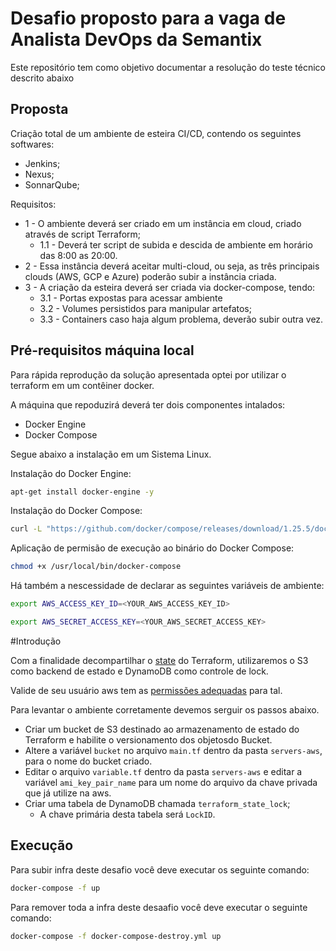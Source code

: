 # Desafio proposto para a vaga de Analista DevOps da Semantix

Este repositório tem como objetivo documentar a resolução do teste técnico descrito abaixo

## Proposta

Criação total de um ambiente de esteira CI/CD, contendo os seguintes softwares:

* Jenkins;
* Nexus;
* SonnarQube;

Requisitos:

* 1 - O ambiente deverá ser criado em um instância em cloud, criado através de script Terraform;
  * 1.1 - Deverá ter script de subida e descida de ambiente em horário das 8:00 as 20:00.
* 2  - Essa instância deverá aceitar multi-cloud, ou seja, as três principais clouds (AWS, GCP e Azure) poderão subir a instância criada.
* 3  - A criação da esteira deverá ser criada via docker-compose, tendo:
  * 3.1 - Portas expostas para acessar ambiente
  * 3.2 - Volumes persistidos para manipular artefatos;
  * 3.3 - Containers caso haja algum problema, deverão subir outra vez.

## Pré-requisitos máquina local

Para rápida reprodução da solução apresentada optei por utilizar o terraform em um contêiner docker.

A máquina que repoduzirá deverá ter dois componentes intalados:

* Docker Engine
* Docker Compose

Segue abaixo a instalação em um Sistema Linux.

Instalação do Docker Engine:

```bash
apt-get install docker-engine -y
```

Instalação do Docker Compose:

```bash
curl -L "https://github.com/docker/compose/releases/download/1.25.5/docker-compose-$(uname -s)-$(uname -m)" -o /usr/local/bin/docker-compose
```

Aplicação de permisão de execução ao binário do Docker Compose:
```bash
chmod +x /usr/local/bin/docker-compose
```

Há também a nescessidade de declarar as seguintes variáveis de ambiente:
```bash
export AWS_ACCESS_KEY_ID=<YOUR_AWS_ACCESS_KEY_ID>
```
```bash
export AWS_SECRET_ACCESS_KEY=<YOUR_AWS_SECRET_ACCESS_KEY>
```

#Introdução

Com a finalidade decompartilhar o [state](https://www.terraform.io/docs/state/index.html) do Terraform, utilizaremos o S3 como backend de estado e DynamoDB como controle de lock.

Valide de seu usuário aws tem as [permissões adequadas](https://www.terraform.io/docs/backends/types/s3.html) para tal.

Para levantar o ambiente corretamente devemos serguir os passos abaixo.

* Criar um bucket de S3 destinado ao armazenamento de estado do Terraform e habilite o versionamento dos objetosdo Bucket.
* Altere a variável `bucket` no arquivo `main.tf` dentro da pasta `servers-aws`, para o nome do bucket criado.
* Editar o arquivo `variable.tf` dentro da pasta `servers-aws` e editar a variável `ami_key_pair_name` para um nome do arquivo da chave privada que já utilize na aws.
* Criar uma tabela de DynamoDB chamada `terraform_state_lock`;
  * A chave primária desta tabela será `LockID`.

## Execução

Para subir infra deste desafio você deve executar os seguinte comando:

```bash
docker-compose -f up
```

Para remover toda a infra deste desaafio você deve executar o seguinte comando:

```bash
docker-compose -f docker-compose-destroy.yml up
```


